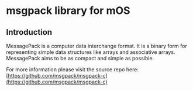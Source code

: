 # msgpack library for mOS

## Introduction

MessagePack is a computer data interchange format. It is a binary form for representing simple data structures like arrays and associative arrays. MessagePack aims to be as compact and simple as possible.

For more information please visit the source repo here: [https://github.com/msgpack/msgpack-c](https://github.com/msgpack/msgpack-c)

